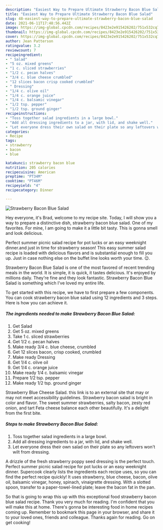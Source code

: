 ```yaml
---
description: "Easiest Way to Prepare Ultimate Strawberry Bacon Blue Salad"
title: "Easiest Way to Prepare Ultimate Strawberry Bacon Blue Salad"
slug: 48-easiest-way-to-prepare-ultimate-strawberry-bacon-blue-salad
date: 2021-06-11T17:48:56.442Z
image: https://img-global.cpcdn.com/recipes/8423e2e915426202/751x532cq70/strawberry-bacon-blue-salad-recipe-main-photo.jpg
thumbnail: https://img-global.cpcdn.com/recipes/8423e2e915426202/751x532cq70/strawberry-bacon-blue-salad-recipe-main-photo.jpg
cover: https://img-global.cpcdn.com/recipes/8423e2e915426202/751x532cq70/strawberry-bacon-blue-salad-recipe-main-photo.jpg
author: Jean Patterson
ratingvalue: 3.2
reviewcount: 7
recipeingredient:
- " Salad"
- "5 oz. mixed greens"
- "1 c. sliced strawberries"
- "1/2 c. pecan halves"
- "3/4 c. blue cheese crumbled"
- "12 slices bacon crisp cooked crumbled"
- " Dressing"
- "1/4 c. olive oil"
- "1/4 c. orange juice"
- "1/4 c. balsamic vinegar"
- "1/2 tsp. pepper"
- "1/2 tsp. ground ginger"
recipeinstructions:
- "Toss together salad ingredients in a large bowl."
- "Add all dressing ingredients to a jar, with lid, and shake well."
- "Let everyone dress their own salad on their plate so any leftovers won&#39;t wilt from dressing."
categories:
- Recipe
tags:
- strawberry
- bacon
- blue

katakunci: strawberry bacon blue 
nutrition: 205 calories
recipecuisine: American
preptime: "PT34M"
cooktime: "PT46M"
recipeyield: "4"
recipecategory: Dinner

---
```



![Strawberry Bacon Blue Salad](https://img-global.cpcdn.com/recipes/8423e2e915426202/751x532cq70/strawberry-bacon-blue-salad-recipe-main-photo.jpg)

Hey everyone, it's Brad, welcome to my recipe site. Today, I will show you a way to prepare a distinctive dish, strawberry bacon blue salad. One of my favorites. For mine, I am going to make it a little bit tasty. This is gonna smell and look delicious.

Perfect summer picnic salad recipe for pot lucks or an easy weeknight dinner.and just in time for strawberry season! This easy summer salad recipe is loaded with delicious flavors and is substantial enough to fill you up. Just in case nothing else on the buffet line looks worth your time. 😉.

Strawberry Bacon Blue Salad is one of the most favored of recent trending meals in the world. It is simple, it is quick, it tastes delicious. It's enjoyed by millions daily. They're fine and they look fantastic. Strawberry Bacon Blue Salad is something which I've loved my entire life.


To get started with this recipe, we have to first prepare a few components. You can cook strawberry bacon blue salad using 12 ingredients and 3 steps. Here is how you can achieve it.

<!--inarticleads1-->

##### The ingredients needed to make Strawberry Bacon Blue Salad:

1. Get  Salad
1. Get 5 oz. mixed greens
1. Take 1 c. sliced strawberries
1. Get 1/2 c. pecan halves
1. Make ready 3/4 c. blue cheese, crumbled
1. Get 12 slices bacon, crisp cooked, crumbled
1. Make ready  Dressing
1. Get 1/4 c. olive oil
1. Get 1/4 c. orange juice
1. Make ready 1/4 c. balsamic vinegar
1. Prepare 1/2 tsp. pepper
1. Make ready 1/2 tsp. ground ginger


Strawberry Blue Cheese Salad. this link is to an external site that may or may not meet accessibility guidelines. Strawberry bacon salad is bright in color and flavor. The sweet summer strawberries, salty bacon, zesty red onion, and tart Feta cheese balance each other beautifully. It&#39;s a delight from the first bite. 

<!--inarticleads2-->

##### Steps to make Strawberry Bacon Blue Salad:

1. Toss together salad ingredients in a large bowl.
1. Add all dressing ingredients to a jar, with lid, and shake well.
1. Let everyone dress their own salad on their plate so any leftovers won&#39;t wilt from dressing.


A drizzle of the fresh strawberry poppy seed dressing is the perfect touch. Perfect summer picnic salad recipe for pot lucks or an easy weeknight dinner. Supercook clearly lists the ingredients each recipe uses, so you can find the perfect recipe quickly! It uses strawberry, blue cheese, bacon, olive oil, balsamic vinegar, honey, spinach, vinaigrette dressing. With a slotted spoon, transfer to a paper-towel-lined plate; leave the bacon fat in the pan. 

So that is going to wrap this up with this exceptional food strawberry bacon blue salad recipe. Thank you very much for reading. I'm confident that you will make this at home. There's gonna be interesting food in home recipes coming up. Remember to bookmark this page in your browser, and share it to your loved ones, friends and colleague. Thanks again for reading. Go on get cooking!
